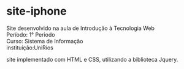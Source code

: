 # site-iphone
Site desenvolvido na aula de Introdução à Tecnologia Web <br>
Período: 1° Periodo <br>
Curso: Sistema de Informação <br>
instituição:UniRios <br>

site implementado com HTML e CSS, utilizando a biblioteca Jquery.
